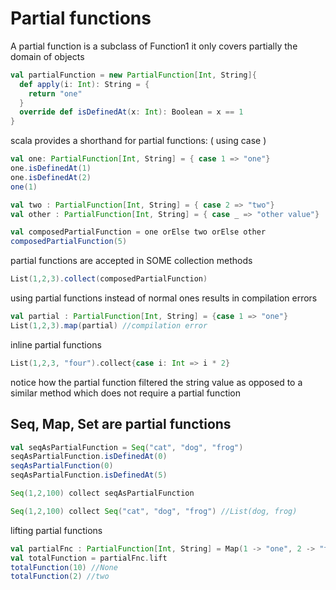 # Partial functions
A partial function is a subclass of Function1
it only covers partially the domain of objects

```scala mdoc
val partialFunction = new PartialFunction[Int, String]{
  def apply(i: Int): String = {
    return "one"
  }
  override def isDefinedAt(x: Int): Boolean = x == 1
}
```

scala provides a shorthand for partial functions:  ( using case )
```scala mdoc
val one: PartialFunction[Int, String] = { case 1 => "one"}
one.isDefinedAt(1) 
one.isDefinedAt(2) 
one(1) 

val two : PartialFunction[Int, String] = { case 2 => "two"}
val other : PartialFunction[Int, String] = { case _ => "other value"}

val composedPartialFunction = one orElse two orElse other
composedPartialFunction(5)
```

partial functions are accepted in SOME collection methods
```scala mdoc
List(1,2,3).collect(composedPartialFunction)
```

using partial functions instead of normal ones results in compilation errors

```scala
val partial : PartialFunction[Int, String] = {case 1 => "one"}
List(1,2,3).map(partial) //compilation error 
```

inline partial functions
```scala mdoc
List(1,2,3, "four").collect{case i: Int => i * 2}
```
notice how the partial function filtered the string value
as opposed to a similar method which does not require a partial function

## Seq, Map, Set are partial functions

```scala mdoc
val seqAsPartialFunction = Seq("cat", "dog", "frog")
seqAsPartialFunction.isDefinedAt(0) 
seqAsPartialFunction(0) 
seqAsPartialFunction.isDefinedAt(5)

Seq(1,2,100) collect seqAsPartialFunction 

Seq(1,2,100) collect Seq("cat", "dog", "frog") //List(dog, frog)
```

lifting partial functions

```scala mdoc
val partialFnc : PartialFunction[Int, String] = Map(1 -> "one", 2 -> "two", 3 -> "three")
val totalFunction = partialFnc.lift
totalFunction(10) //None
totalFunction(2) //two
```